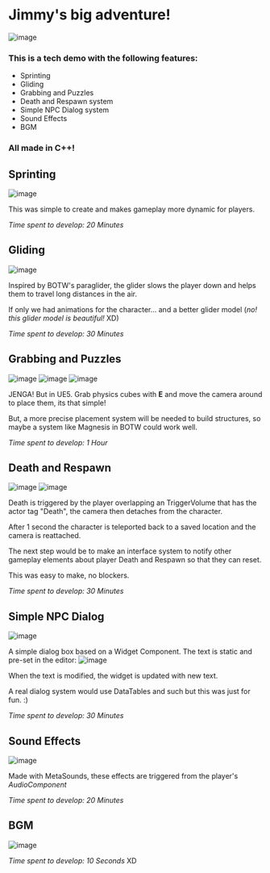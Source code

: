 # Jimmy's big adventure!
![image](https://user-images.githubusercontent.com/18000205/222743402-b500fd91-a272-4c5f-9db4-852a1ce217e3.png)

### This is a tech demo with the following features:
- Sprinting
- Gliding
- Grabbing and Puzzles
- Death and Respawn system
- Simple NPC Dialog system
- Sound Effects
- BGM

### All made in C++!

## Sprinting
![image](https://user-images.githubusercontent.com/18000205/222744792-3af1e816-9b1c-4456-bf01-b9349433b6f0.png)

This was simple to create and makes gameplay more dynamic for players.

*Time spent to develop: 20 Minutes*



## Gliding
![image](https://user-images.githubusercontent.com/18000205/222745034-dc7f86c5-3e91-4801-a71d-7511bad7899a.png)

Inspired by BOTW's paraglider, the glider slows the player down and helps them to travel long distances in the air.

If only we had animations for the character... and a better glider model (*no! this glider model is beautiful!* XD)

*Time spent to develop: 30 Minutes*



## Grabbing and Puzzles
![image](https://user-images.githubusercontent.com/18000205/222748520-8eb6c0cb-cfd2-4af6-8e54-7ab23db98065.png)
![image](https://user-images.githubusercontent.com/18000205/222749332-e3d867c2-61c0-434d-b475-b776856d1d3e.png)
![image](https://user-images.githubusercontent.com/18000205/222749211-e5372f31-b510-4e0b-902f-ec6fdc1e69ad.png)

JENGA! But in UE5.
Grab physics cubes with **E** and move the camera around to place them, its that simple!

But, a more precise placement system will be needed to build structures, so maybe a system like Magnesis in BOTW could work well.

*Time spent to develop: 1 Hour*



## Death and Respawn
![image](https://user-images.githubusercontent.com/18000205/222745458-402242f8-abfa-4ef1-bade-e9acf2a5431e.png)
![image](https://user-images.githubusercontent.com/18000205/222745522-12130cf5-e473-41a0-98c4-c95c4dc8c048.png)

Death is triggered by the player overlapping an TriggerVolume that has the actor tag "Death", the camera then detaches from the character.

After 1 second the character is teleported back to a saved location and the camera is reattached.

The next step would be to make an interface system to notify other gameplay elements about player Death and Respawn so that they can reset.

This was easy to make, no blockers.

*Time spent to develop: 30 Minutes*



## Simple NPC Dialog
![image](https://user-images.githubusercontent.com/18000205/222746155-8e6243bc-252a-43bb-8d7d-455830c14cd3.png)

A simple dialog box based on a Widget Component.
The text is static and pre-set in the editor:
![image](https://user-images.githubusercontent.com/18000205/222746388-95870027-3457-4dbc-b37d-fecc93db4705.png)

When the text is modified, the widget is updated with new text.

A real dialog system would use DataTables and such but this was just for fun. :)

*Time spent to develop: 30 Minutes*



## Sound Effects
![image](https://user-images.githubusercontent.com/18000205/222747737-8fa23f82-94c7-4322-b7a6-a2317a632706.png)

Made with MetaSounds, these effects are triggered from the player's *AudioComponent*

*Time spent to develop: 20 Minutes*



## BGM
![image](https://user-images.githubusercontent.com/18000205/222748045-c73944fa-51e5-48e2-8158-36475630d145.png)

*Time spent to develop: 10 Seconds* XD
